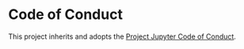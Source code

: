 # Code of Conduct

This project inherits and adopts the [Project Jupyter Code of Conduct](https://jupyter.org/governance/conduct/code_of_conduct.html).  
